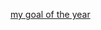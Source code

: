 ---
layout: post
wordpress_id: 1346
wordpress_url: http://noesbueno.com/archives/1346
date: '2011-11-28 18:42:14 -0600'
date_gmt: '2011-11-28 23:42:14 -0600'
body: |
  <p><a href="http://blog.turntablelab.com/ph/2011/11/my-goal-of-the-year/">my goal of the year</a></p>
---